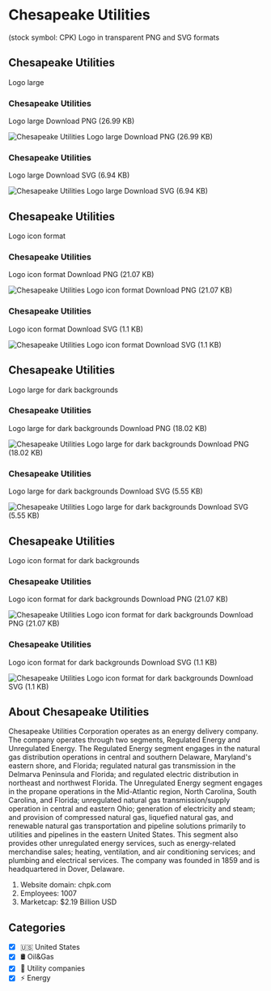 # Chesapeake Utilities
 (stock symbol: CPK) Logo in transparent PNG and SVG formats

## Chesapeake Utilities
 Logo large

### Chesapeake Utilities
 Logo large Download PNG (26.99 KB)

![Chesapeake Utilities
 Logo large Download PNG (26.99 KB)](/img/orig/CPK_BIG-2fe6da10.png)

### Chesapeake Utilities
 Logo large Download SVG (6.94 KB)

![Chesapeake Utilities
 Logo large Download SVG (6.94 KB)](/img/orig/CPK_BIG-8a316baa.svg)

## Chesapeake Utilities
 Logo icon format

### Chesapeake Utilities
 Logo icon format Download PNG (21.07 KB)

![Chesapeake Utilities
 Logo icon format Download PNG (21.07 KB)](/img/orig/CPK-c6e531e4.png)

### Chesapeake Utilities
 Logo icon format Download SVG (1.1 KB)

![Chesapeake Utilities
 Logo icon format Download SVG (1.1 KB)](/img/orig/CPK-31a27b36.svg)

## Chesapeake Utilities
 Logo large for dark backgrounds

### Chesapeake Utilities
 Logo large for dark backgrounds Download PNG (18.02 KB)

![Chesapeake Utilities
 Logo large for dark backgrounds Download PNG (18.02 KB)](/img/orig/CPK_BIG.D-3aa73194.png)

### Chesapeake Utilities
 Logo large for dark backgrounds Download SVG (5.55 KB)

![Chesapeake Utilities
 Logo large for dark backgrounds Download SVG (5.55 KB)](/img/orig/CPK_BIG.D-39fce4c9.svg)

## Chesapeake Utilities
 Logo icon format for dark backgrounds

### Chesapeake Utilities
 Logo icon format for dark backgrounds Download PNG (21.07 KB)

![Chesapeake Utilities
 Logo icon format for dark backgrounds Download PNG (21.07 KB)](/img/orig/CPK.D-9aef449a.png)

### Chesapeake Utilities
 Logo icon format for dark backgrounds Download SVG (1.1 KB)

![Chesapeake Utilities
 Logo icon format for dark backgrounds Download SVG (1.1 KB)](/img/orig/CPK.D-891ea954.svg)

## About Chesapeake Utilities


Chesapeake Utilities Corporation operates as an energy delivery company. The company operates through two segments, Regulated Energy and Unregulated Energy. The Regulated Energy segment engages in the natural gas distribution operations in central and southern Delaware, Maryland's eastern shore, and Florida; regulated natural gas transmission in the Delmarva Peninsula and Florida; and regulated electric distribution in northeast and northwest Florida. The Unregulated Energy segment engages in the propane operations in the Mid-Atlantic region, North Carolina, South Carolina, and Florida; unregulated natural gas transmission/supply operation in central and eastern Ohio; generation of electricity and steam; and provision of compressed natural gas, liquefied natural gas, and renewable natural gas transportation and pipeline solutions primarily to utilities and pipelines in the eastern United States. This segment also provides other unregulated energy services, such as energy-related merchandise sales; heating, ventilation, and air conditioning services; and plumbing and electrical services. The company was founded in 1859 and is headquartered in Dover, Delaware.

1. Website domain: chpk.com
2. Employees: 1007
3. Marketcap: $2.19 Billion USD


## Categories
- [x] 🇺🇸 United States
- [x] 🛢 Oil&Gas
- [x] 🚰 Utility companies
- [x] ⚡ Energy
